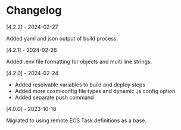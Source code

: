# Changelog

[4.2.2] - 2024-02-27

Added yaml and json output of build process.

[4.2.1] - 2024-02-26

Added .env file formatting for objects and multi line strings.


[4.2.0] - 2024-02-24

- Added resolvable variables to build and deploy steps
- Added more cosmiconfig file types and dynamic .js config option
- Added separate push command

[4.0.0] - 2023-10-18

Migrated to using remote ECS Task definitions as a base.

